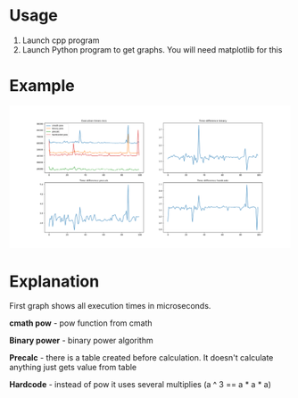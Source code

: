 # Usage
1. Launch cpp program
2. Launch Python program to get graphs. You will need matplotlib for this

# Example

![](./example.png)


# Explanation

First graph shows all execution times in microseconds. 

**cmath pow** - pow function from cmath

**Binary power** - binary power algorithm

**Precalc** - there is a table created before calculation. It doesn't calculate anything just gets value from table

**Hardcode** - instead of pow it uses several multiplies (a ^ 3 == a * a * a)
